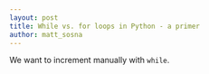 ```yaml
---
layout: post
title: While vs. for loops in Python - a primer
author: matt_sosna
---
```


We want to increment manually with `while`.
